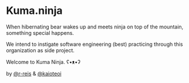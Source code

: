 # Kuma.ninja
When hibernating bear wakes up and meets ninja on top of the mountain, something special happens.  

We intend to instigate software engineering (best) practicing through this organization as side project.  

Welcome to Kuma Ninja. ʕ•ᴥ•ʔ  

by [@r-reis](https://github.com/r-reis) & [@kaioteoi](https://github.com/kaioteoi)
